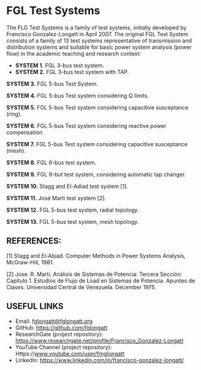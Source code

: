# FGL Test Systems
The FLG Test Systems is a family of test systems, initially developed by Francisco Gonzalez-Longatt in April 2007.
The original FGL Test System consists of a family of 13 test systems representative of transmission and distribution systems and suitable for basic power system analysis (power flow) in the academic teaching and research context: 

- **SYSTEM 1.**	FGL 3-bus test system.
- **SYSTEM 2.**	FGL 3-bus test system with TAP.	

**SYSTEM 3.**	FGL 5-bus Test System.	

**SYSTEM 4.** FGL 5-bus Test system considering Q limits.	

**SYSTEM 5.**	FGL 5-bus Test system considering capacitive susceptance (ring).	

**SYSTEM 6.**	FGL 5-bus Test system considering reactive power compensation.	

**SYSTEM 7.**	FGL 5-bus Test system considering capacitive susceptance (mesh).	

**SYSTEM 8.**	FGL 6-bus test system.	

**SYSTEM 9.**	FGL 9-but test system, considering automatic tap changer.	

**SYSTEM 10.**	Stagg and El-Adiad test system [1].	

**SYSTEM 11.**	José Marti test system [2].	

**SYSTEM 12.**	FGL 5-bus test system, radial topology.	

**SYSTEM 13.**	FGL 5-bus test system, mesh topology.	


## REFERENCES:

[1]	Stagg and El-Abiad. Computer Methods in Power Systems Analysis, McGraw-Hill, 1981.

[2]	Jose. R. Marti. Análisis de Sistemas de Potencia: Tercera Sección: Capitulo 1. Estudios de Flujo de Load en Sistemas de Potencia. Apuntes de Clases. Universidad Central de Venezuela. December 1975.


## USEFUL LINKS
- Email: fglongatt@fglongatt.org
- GitHub: https://github.com/fglongatt 
- ResearchGate (project repository): https://www.researchgate.net/profile/Francisco_Gonzalez-Longatt 
- YouTube Channel (project repository): Https://www.youtube.com/user/fmglongatt
- LinkedIn: https://www.linkedin.com/in/francisco-gonzalez-longatt/



